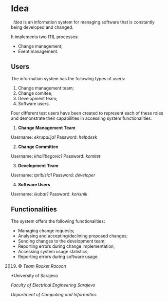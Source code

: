 # Idea
&nbsp;
*Idea* is an information system for managing software that is constantly being developed and changed.
  
It implements two ITIL processes:
- Change management;
- Event management.
  
## Users
  
The information system has the following types of users:
   
1. Change management team;
2. Change comitee;
3. Development team;
4. Software users.
  
Four different test users have been created to represent each of these roles and demonstrate their capabilities in accessing system functionalities:

1. **Change Management Team**
  
Username: *ekrupalija1*
Password: *helpdesk*
  
2. **Change Committee**
  
Username: *khalilbegovic1*
Password: *komitet*
  
3. **Development Team**
  
Username: *tpribisic1*
Password: *developer*
  
4. **Software Users**
  
Username: *ikubat1*
Password: *korisnik*
  
## Functionalities
  
The system offers the following functionalities:
  
- Managing change requests;
- Analysing and accepting/declining proposed changes;
- Sending changes to the development team;
- Reporting errors during change implementation;
- Accessing system usage statistics;
- Reporting errors during software usage.
  
2019. © *Team Rocket Racoon*
  
*University of Sarajevo
  
*Faculty of Electrical Engineering Sarajevo*
  
*Department of Computing and Informatics*
  